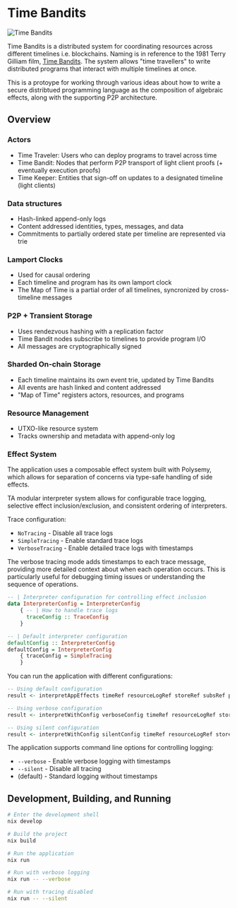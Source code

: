 # Time Bandits

![Time Bandits](./map_of_time.png)

Time Bandits is a distributed system for coordinating resources across different timelines i.e. blockchains.
Naming is in reference to the 1981 Terry Gilliam film, [Time Bandits](https://en.wikipedia.org/wiki/Time_Bandits).
The system allows "time travellers" to write distributed programs that interact with multiple timelines at once.

This is a protoype for working through various ideas about how to write a secure distribtued programming language as the composition of algebraic effects, along with the supporting P2P architecture.

## Overview

### Actors
- Time Traveler: Users who can deploy programs to travel across time
- Time Bandit: Nodes that perform P2P transport of light client proofs (+ eventually execution proofs)
- Time Keeper: Entities that sign-off on updates to a designated timeline (light clients)

### Data structures
- Hash-linked append-only logs
- Content addressed identities, types, messages, and data
- Commitments to partially ordered state per timeline are represented via trie

### Lamport Clocks
- Used for causal ordering
- Each timeline and program has its own lamport clock
- The Map of Time is a partial order of all timelines, syncronized by cross-timeline messages

### P2P + Transient Storage
- Uses rendezvous hashing with a replication factor
- Time Bandit nodes subscribe to timelines to provide program I/O
- All messages are cryptographically signed

### Sharded On-chain Storage
- Each timeline maintains its own event trie, updated by Time Bandits
- All events are hash linked and content addressed
- "Map of Time" registers actors, resources, and programs

### Resource Management
- UTXO-like resource system
- Tracks ownership and metadata with append-only log

### Effect System

The application uses a composable effect system built with Polysemy, which allows for separation of concerns via type-safe handling of side effects.

TA modular interpreter system allows for configurable trace logging, selective effect inclusion/exclusion, and consistent ordering of interpreters.

Trace configuration:

- `NoTracing` - Disable all trace logs
- `SimpleTracing` - Enable standard trace logs
- `VerboseTracing` - Enable detailed trace logs with timestamps

The verbose tracing mode adds timestamps to each trace message, providing more detailed context about when each operation occurs. This is particularly useful for debugging timing issues or understanding the sequence of operations.

```haskell
-- | Interpreter configuration for controlling effect inclusion
data InterpreterConfig = InterpreterConfig
    { -- | How to handle trace logs
      traceConfig :: TraceConfig
    }

-- | Default interpreter configuration
defaultConfig :: InterpreterConfig
defaultConfig = InterpreterConfig
    { traceConfig = SimpleTracing
    }
```

You can run the application with different configurations:

```haskell
-- Using default configuration
result <- interpretAppEffects timeRef resourceLogRef storeRef subsRef program

-- Using verbose configuration
result <- interpretWithConfig verboseConfig timeRef resourceLogRef storeRef subsRef program

-- Using silent configuration
result <- interpretWithConfig silentConfig timeRef resourceLogRef storeRef subsRef program
```

The application supports command line options for controlling logging:

- `--verbose` - Enable verbose logging with timestamps
- `--silent` - Disable all tracing
- (default) - Standard logging without timestamps

## Development, Building, and Running

```bash
# Enter the development shell
nix develop

# Build the project
nix build

# Run the application
nix run

# Run with verbose logging
nix run -- --verbose

# Run with tracing disabled
nix run -- --silent
```


